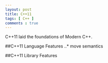 ```yaml
---
layout: post
title: C++11
tags: [ C++ ]
comments : true
---
```


C++11 laid the foundations of Modern C++.

##C++11 Language Features
..* move semantics

##C++11 Library Features
